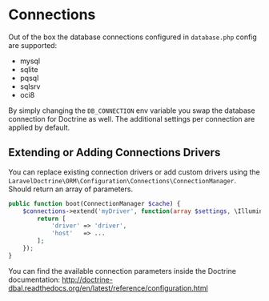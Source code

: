 # Connections

Out of the box the database connections configured in `database.php` config are supported:

* mysql 
* sqlite 
* pqsql 
* sqlsrv 
* oci8
 
By simply changing the `DB_CONNECTION` env variable you swap the database connection for Doctrine as well.
The additional settings per connection are applied by default.

## Extending or Adding Connections Drivers

You can replace existing connection drivers or add custom drivers using the `LaravelDoctrine\ORM\Configuration\Connections\ConnectionManager`. Should return an array of parameters.

```php
public function boot(ConnectionManager $cache) {
    $connections->extend('myDriver', function(array $settings, \Illuminate\Contracts\Container\Container $container) {
        return [
            'driver' => 'driver',
            'host'   => ...
        ];
    });
}
```

You can find the available connection parameters inside the Doctrine documentation: http://doctrine-dbal.readthedocs.org/en/latest/reference/configuration.html
